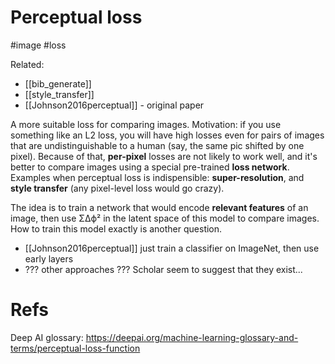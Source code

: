 # Perceptual loss

#image #loss

Related:
* [[bib_generate]]
* [[style_transfer]]
* [[Johnson2016perceptual]] - original paper

A more suitable loss for comparing images. Motivation: if you use something like an L2 loss, you will have high losses even for pairs of images that are undistinguishable to a human (say, the same pic shifted by one pixel). Because of that, **per-pixel** losses are not likely to work well, and it's better to compare images using a special pre-trained **loss network**. Examples when perceptual loss is indispensible: **super-resolution**, and **style transfer** (any pixel-level loss would go crazy).

The idea is to train a network that would encode **relevant features** of an image, then use ΣΔϕ² in the latent space of this model to compare images. How to train this model exactly is another question.

* [[Johnson2016perceptual]] just train a classifier on ImageNet, then use early layers
* ??? other approaches ??? Scholar seem to suggest that they exist...

# Refs

Deep AI glossary:
https://deepai.org/machine-learning-glossary-and-terms/perceptual-loss-function

